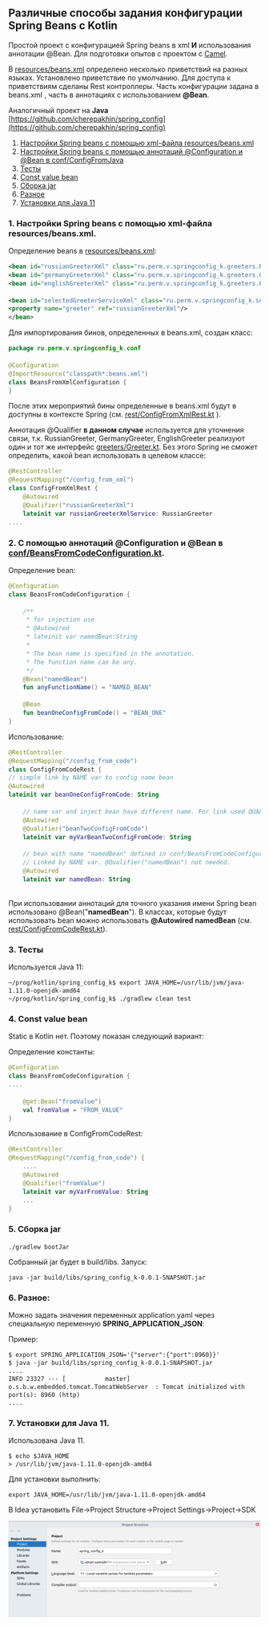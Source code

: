 Различные способы задания конфигурации Spring Beans с Kotlin
----------------

Простой проект с конфигурацией Spring beans в xml __И__ использования аннотации @Bean. Для подготовки опытов с проектом с [Camel](https://github.com/cherepakhin/camel_rest).

В [resources/beans.xml](https://github.com/cherepakhin/spring_config_k/blob/master/src/main/resources/beans.xml) определено несколько приветствий на разных языках. Установлено приветствие по умолчанию. Для доступа к приветствиям сделаны Rest контроллеры. Часть конфигурации задана в beans.xml , часть в аннотациях с использованием __@Bean__.  

Аналогичный проект на __Java__ [https://github.com/cherepakhin/spring_config](https://github.com/cherepakhin/spring_config)

1. [Настройки Spring beans с помощью xml-файла resources/beans.xml](#xml_file)
2. [Настройки Spring beans с помощью аннотаций @Configuration и @Bean в conf/ConfigFromJava](#configuration)
3. [Тесты](#tests)
4. [Const value bean](#const_value)
5. [Сборка jar](#build_jar)
6. [Разное](#other)
7. [Установки для Java 11](#set_java_version)

<a id="xml_file"></a>
### 1. Настройки Spring beans с помощью xml-файла resources/beans.xml.

Определение beans в [resources/beans.xml](https://github.com/cherepakhin/spring_config_k/blob/master/src/main/resources/beans.xml):

````xml
<bean id="russianGreeterXml" class="ru.perm.v.springconfig_k.greeters.RussianGreeter"/>
<bean id="germanyGreeterXml" class="ru.perm.v.springconfig_k.greeters.GermanyGreeter"/>
<bean id="englishGreeterXml" class="ru.perm.v.springconfig_k.greeters.EnglishGreeter"/>

<bean id="selectedGreeterServiceXml" class="ru.perm.v.springconfig_k.service.GreeterService">
<property name="greeter" ref="russianGreeterXml"/>
</bean>
````

Для импортирования бинов, определенных в beans.xml, создан класс:

````kotlin
package ru.perm.v.springconfig_k.conf

@Configuration
@ImportResource("classpath*:beans.xml")
class BeansFromXmlConfiguration {
}
````

После этих мероприятий бины определенные в beans.xml будут в доступны в контексте Spring (см. [rest/ConfigFromXmlRest.kt](https://github.com/cherepakhin/spring_config_k/blob/master/src/main/kotlin/ru/perm/v/springconfig_k/rest/ConfigFromXmlRest.kt) ).


Аннотация @Qualifier __в данном случае__ используется для уточнения связи, т.к. RussianGreeter, GermanyGreeter, EnglishGreeter реализуют один и тот же интерфейс [greeters/Greeter.kt](https://github.com/cherepakhin/spring_config_k/blob/master/src/main/kotlin/ru/perm/v/springconfig_k/greeters/Greeter.kt). Без этого Spring не сможет определить, какой bean использовать в целевом классе: 

````kotlin
@RestController
@RequestMapping("/config_from_xml")
class ConfigFromXmlRest {
    @Autowired
    @Qualifier("russianGreeterXml")
    lateinit var russianGreeterXmlService: RussianGreeter
....
````

<a id="configuration"></a>
### 2. С помощью аннотаций @Configuration и @Bean в [conf/BeansFromCodeConfiguration.kt](https://github.com/cherepakhin/spring_config_k/blob/master/src/main/kotlin/ru/perm/v/springconfig_k/conf/BeansFromCodeConfiguration.kt).

Определение bean:

````kotlin
@Configuration
class BeansFromCodeConfiguration {

    /**
     * for injection use
     * @Autowired
     * lateinit var namedBean:String
     *
     * The bean name is specified in the annotation.
     * The function name can be any.
     */
    @Bean("namedBean")
    fun anyFunctionName() = "NAMED_BEAN"

    @Bean
    fun beanOneConfigFromCode() = "BEAN_ONE"
}
````

Использование:

````kotlin
@RestController
@RequestMapping("/config_from_code")
class ConfigFromCodeRest {
// simple link by NAME var to config name bean
@Autowired
lateinit var beanOneConfigFromCode: String

    // name var and inject bean have different name. For link used QUALIFIER
    @Autowired
    @Qualifier("beanTwoConfigFromCode")
    lateinit var myVarBeanTwoConfigFromCode: String

    // bean with name "namedBean" defined in conf/BeansFromCodeConfiguration.kt class.
    // Linked by NAME var. @Qualifier("namedBean") not needed.
    @Autowired
    lateinit var namedBean: String
    
````

При использовании аннотаций для точного указания имени Spring bean использовано @Bean("__namedBean__"). В классах, которые будут использовать bean можно использовать __@Autowired namedBean__ (см. [rest/ConfigFromCodeRest.kt](https://github.com/cherepakhin/spring_config_k/blob/master/src/main/kotlin/ru/perm/v/springconfig_k/rest/ConfigFromCodeRest.kt)). 

<a id="tests"></a>
### 3. Тесты

Используется Java 11:

````shell
~/prog/kotlin/spring_config_k$ export JAVA_HOME=/usr/lib/jvm/java-1.11.0-openjdk-amd64
~/prog/kotlin/spring_config_k$ ./gradlew clean test
````

<a id="const_value"></a>
### 4. Const value bean

Static в Kotlin нет. Поэтому показан следующий вариант:

Определение константы:

````kotlin
@Configuration
class BeansFromCodeConfiguration {
....
    
    @get:Bean("fromValue")
    val fromValue = "FROM_VALUE"
}
````

Использование в ConfigFromCodeRest:

````kotlin
@RestController
@RequestMapping("/config_from_code") {
    ....
    @Autowired
    @Qualifier("fromValue")
    lateinit var myVarFromValue: String
    ...    
}

````

<a id="build_jar"></a>
### 5. Сборка jar

````shell
./gradlew bootJar

````

Собранный jar будет в build/libs. Запуск:

````shell
java -jar build/libs/spring_config_k-0.0.1-SNAPSHOT.jar

````

<a id="other"></a>
### 6. Разное:

Можно задать значения переменных application.yaml через специальную переменную __SPRING_APPLICATION_JSON__:

Пример:

````shell
$ export SPRING_APPLICATION_JSON='{"server":{"port":8960}}'
$ java -jar build/libs/spring_config_k-0.0.1-SNAPSHOT.jar
....
INFO 23327 --- [           master] o.s.b.w.embedded.tomcat.TomcatWebServer  : Tomcat initialized with port(s): 8960 (http)
.... 
````

<a id="set_java_version"></a>
### 7. Установки для Java 11.

Использована Java 11.

````shell
$ echo $JAVA_HOME
> /usr/lib/jvm/java-1.11.0-openjdk-amd64

````

Для установки выполнить:

````shell
export JAVA_HOME=/usr/lib/jvm/java-1.11.0-openjdk-amd64
````

В Idea установить File->Project Structure->Project Settings->Project->SDK

![sdk](doc/java11.png)
